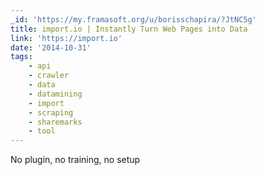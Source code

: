 ```yaml
---
_id: 'https://my.framasoft.org/u/borisschapira/?JtNC5g'
title: import.io | Instantly Turn Web Pages into Data
link: 'https://import.io'
date: '2014-10-31'
tags:
    - api
    - crawler
    - data
    - datamining
    - import
    - scraping
    - sharemarks
    - tool
---
```


<div class="markdown"><p>No plugin, no training, no setup
</p></div>
